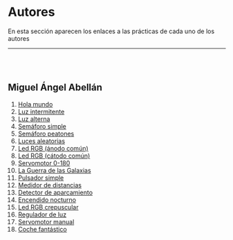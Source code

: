 # Autores

En esta sección aparecen los enlaces a las prácticas de cada uno de los autores


---


<br><br>

## Miguel Ángel Abellán

1. [Hola mundo](/Practicas/Hola-mundo/README.md)
2. [Luz intermitente](/Practicas/Luz-intermitente/README.md)
3. [Luz alterna](/Practicas/Luz-alterna/README.md)
4. [Semáforo simple](/Practicas/Semaforo-simple/README.md)
5. [Semáforo peatones](/Practicas/Semaforo-peatones/README.md)
6. [Luces aleatorias](/Practicas/Luces-aleatorias/README.md)
7. [Led RGB (ánodo común)](/Practicas/Led-RGB-anodo-comun/README.md)
8. [Led RGB (cátodo común)](/Practicas/Led-RGB-catodo-comun/README.md)
9. [Servomotor 0-180](/Practicas/Servomotor-0-180/README.md)
10. [La Guerra de las Galaxias](/Practicas/La-guerra-de-las-galaxias/README.md)
11. [Pulsador simple](/Practicas/Pulsador-simple/README.md)
12. [Medidor de distancias](/Practicas/Medidor-de-distancias/README.md)
13. [Detector de aparcamiento](/Practicas/Detector-de-aparcamiento/README.md)
14. [Encendido nocturno](/Practicas/Encendido-nocturno/README.md)
15. [Led RGB crepuscular](/Practicas/Led-RGB-crepuscular/README.md)
16. [Regulador de luz](/Practicas/Regulador-de-luz/README.md)
17. [Servomotor manual](/Practicas/Servomotor-manual/README.md)
18. [Coche fantástico](/Practicas/Coche-fantastico/README.md)